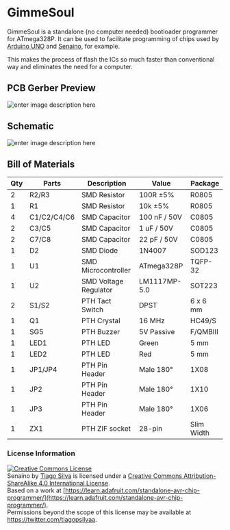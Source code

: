 # GimmeSoul

GimmeSoul is a standalone (no computer needed) bootloader programmer for ATmega328P. It can be used to facilitate programming of chips used by [Arduino UNO](https://store.arduino.cc/usa/arduino-uno-rev3) and [Senaino](https://github.com/TiagoPaulaSilva/Senaino), for example. 

This makes the process of flash the ICs so much faster than conventional way and eliminates the need for a computer.

## PCB Gerber Preview
![enter image description here](https://lh3.googleusercontent.com/nIToOH6tOP8V6YTB77NmxzNem5c2N3wR6zNyF-sfcsGTXmM2lakn-CSjGWn2qzALiI3_n1oUDvh1pQ)

## Schematic
![enter image description here](https://lh3.googleusercontent.com/AHHnmKVK-I-i_wTlw6jTIGntzJRpIFq3xoOx97R3P0ko0mQc31HL2QWThcjjNv_U7E4xbQ02cF6MKQ=s2000)

## Bill of Materials
| Qty | Parts | Description | Value | Package |
|--|--|--|--|--|
2|R2/R3|SMD Resistor|100R ±5%|R0805
1|R1|SMD Resistor|10k ±5%|R0805
4|C1/C2/C4/C6|SMD Capacitor|100 nF / 50V|C0805
2|C3/C5|SMD Capacitor|1 uF / 50V|C0805
2|C7/C8|SMD Capacitor|22 pF / 50V|C0805
1|D2|SMD Diode|1N4007|SOD123
1|U1|SMD Microcontroller|ATmega328P|TQFP-32
1|U2|SMD Voltage Regulator|LM1117MP-5.0|SOT223
2|S1/S2|PTH Tact Switch|DPST|6 x 6 mm
1|Q1|PTH Crystal|16 MHz|HC49/S
1|SG5|PTH Buzzer|5V Passive|F/QMBIII
1|LED1|PTH LED|Green|5 mm
1|LED2|PTH LED|Red|5 mm
1|JP1/JP4|PTH Pin Header|Male 180°|1X08
1|JP2|PTH Pin Header|Male 180°|1X10
1|JP3|PTH Pin Header|Male 180°|1X06
1|ZX1|PTH ZIF socket|28-pin|Slim Width

### License Information
<a rel="license" href="http://creativecommons.org/licenses/by-sa/4.0/"><img alt="Creative Commons License" style="border-width:0" src="https://i.creativecommons.org/l/by-sa/4.0/88x31.png" /></a><br /><span xmlns:dct="http://purl.org/dc/terms/" property="dct:title">Senaino</span> by <a xmlns:cc="http://creativecommons.org/ns#" href="https://github.com/TiagoPaulaSilva" property="cc:attributionName" rel="cc:attributionURL">Tiago Silva</a> is licensed under a <a rel="license" href="http://creativecommons.org/licenses/by-sa/4.0/">Creative Commons Attribution-ShareAlike 4.0 International License</a>.<br />Based on a work at <a xmlns:dct="http://purl.org/dc/terms/" href="[https://learn.adafruit.com/standalone-avr-chip-programmer/](https://learn.adafruit.com/standalone-avr-chip-programmer/)" rel="dct:source">[https://learn.adafruit.com/standalone-avr-chip-programmer/](https://learn.adafruit.com/standalone-avr-chip-programmer/)</a>.<br />Permissions beyond the scope of this license may be available at <a xmlns:cc="http://creativecommons.org/ns#" href="https://twitter.com/tiagopsilvaa" rel="cc:morePermissions">https://twitter.com/tiagopsilvaa</a>.
